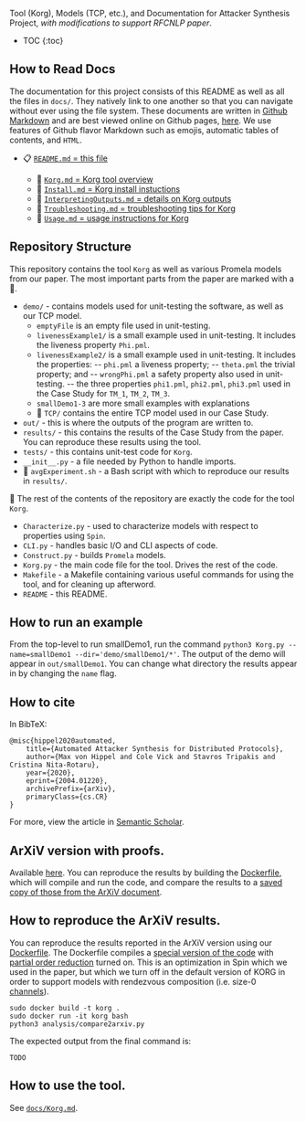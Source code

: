 Tool (Korg), Models (TCP, etc.), and Documentation for Attacker Synthesis Project, *with modifications to support RFCNLP paper*.

* TOC
{:toc}

## How to Read Docs

The documentation for this project consists of this README as well as all the files in `docs/`.  They natively link to one another so that you can navigate without ever using the file system.  These documents are written in [Github Markdown](https://developer.github.com/v3/markdown/) and are best viewed online on Github pages, [here](https://mxvh.pl/AttackerSynthesis).  We use features of Github flavor Markdown such as emojis, automatic tables of contents, and `HTML`.

* :clipboard: [`README.md` = this file](README.md)
	
	* :pushpin: [`Korg.md` = Korg tool overview](docs/Korg.md)
	* :pushpin: [`Install.md` = Korg install instuctions](docs/Install.md)
	* :pushpin: [`InterpretingOutputs.md` = details on Korg outputs](docs/InterpretingOutputs.md)
	* :pushpin: [`Troubleshooting.md` = troubleshooting tips for Korg](docs/Troubleshooting.md)
	* :pushpin: [`Usage.md` = usage instructions for Korg](docs/Usage.md)

## Repository Structure

This repository contains the tool `Korg` as well as various Promela models from our paper.  The most important parts from the paper are marked with a :pushpin:.

* `demo/` - contains models used for unit-testing the software, as well as our TCP model.
	- `emptyFile` is an empty file used in unit-testing.
	- `livenessExample1/` is a small example used in unit-testing.  It includes the liveness property `Phi.pml`.
	- `livenessExample2/` is a small example used in unit-testing.  It includes the properties:
		-- `phi.pml` a liveness property;
		-- `theta.pml` the trivial property; and
		-- `wrongPhi.pml` a safety property also used in unit-testing.
		-- the three properties `phi1.pml`, `phi2.pml`, `phi3.pml` used in the Case Study for `TM_1`, `TM_2`, `TM_3`.
	- `smallDemo1-3` are more small examples with explanations 
	- :pushpin: `TCP/` contains the entire TCP model used in our Case Study.
* `out/` - this is where the outputs of the program are written to.
* `results/` - this contains the results of the Case Study from the paper.  You can reproduce these results using the tool.
* `tests/` - this contains unit-test code for `Korg`.
* `__init__.py` - a file needed by Python to handle imports.
* :pushpin: `avgExperiment.sh` - a Bash script with which to reproduce our results in `results/`.

:pushpin: The rest of the contents of the repository are exactly the code for the tool `Korg`.

* `Characterize.py` - used to characterize models with respect to properties using `Spin`.
* `CLI.py` - handles basic I/O and CLI aspects of code.
* `Construct.py` - builds `Promela` models.
* `Korg.py` - the main code file for the tool.  Drives the rest of the code.
* `Makefile` - a Makefile containing various useful commands for using the tool, and for cleaning up afterword.
* `README` - this README.

## How to run an example
From the top-level to run smallDemo1, run the command `python3 Korg.py --name=smallDemo1 --dir='demo/smallDemo1/*'`. The output of the demo will appear in `out/smallDemo1`. You can change what directory the results appear in by changing the `name` flag.

## How to cite

In BibTeX:

````
@misc{hippel2020automated,
    title={Automated Attacker Synthesis for Distributed Protocols},
    author={Max von Hippel and Cole Vick and Stavros Tripakis and Cristina Nita-Rotaru},
    year={2020},
    eprint={2004.01220},
    archivePrefix={arXiv},
    primaryClass={cs.CR}
}
````

For more, view the article in [Semantic Scholar](https://api.semanticscholar.org/CorpusID:214795205).

## ArXiV version with proofs.

Available [here](https://arxiv.org/abs/2004.01220).  You can reproduce the results by building the [Dockerfile](Dockerfile), which will compile and run the code, and compare the results to a [saved copy of those from the ArXiV document](example.attacks/redo.korg.results.with.partial.order.reduction/).

## How to reproduce the ArXiV results.  

You can reproduce the results reported in the ArXiV version using our [Dockerfile](Dockerfile).  The Dockerfile compiles a [special version of the code](example.attacks/redo.korg.results.with.partial.order.reduction/alternativeCharacterize.py) with [partial order reduction](https://spinroot.com/spin/Workshops/ws06/040.pdf) turned on.  This is an optimization in Spin which we used in the paper, but which we turn off in the default version of KORG in order to support models with rendezvous composition (i.e. size-0 [channels](https://spinroot.com/spin/Man/chan.html)).

````
sudo docker build -t korg .
sudo docker run -it korg bash
python3 analysis/compare2arxiv.py
````

The expected output from the final command is:

```
TODO
```

## How to use the tool.

See [`docs/Korg.md`](docs/Korg.md).
